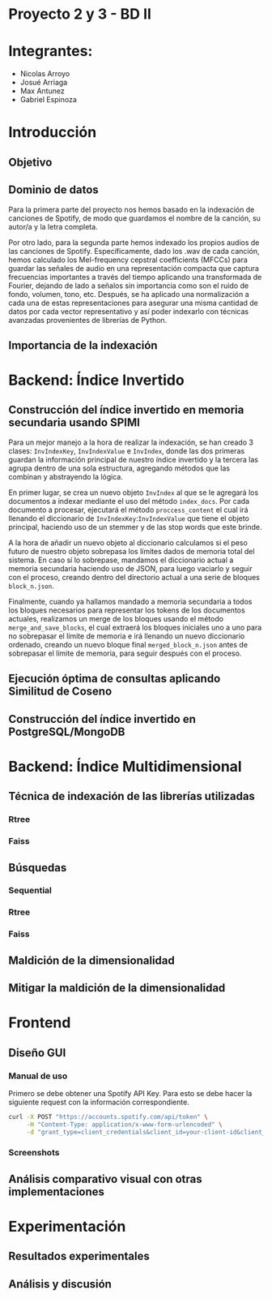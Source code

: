# Proyecto 2 y 3 - BD II

# Integrantes:
- Nicolas Arroyo
- Josué Arriaga
- Max Antunez
- Gabriel Espinoza

# Introducción
## Objetivo
## Dominio de datos
Para la primera parte del proyecto nos hemos basado en la indexación de canciones de Spotify, de modo que guardamos el nombre de la canción, su autor/a y la letra completa.

Por otro lado, para la segunda parte hemos indexado los propios audios de las canciones de Spotify. Específicamente, dado los .wav de cada canción, hemos calculado los Mel-frequency cepstral coefficients (MFCCs) para guardar las señales de audio en una representación compacta que captura frecuencias importantes a través del tiempo aplicando una transformada de Fourier, dejando de lado a señalos sin importancia como son el ruido de fondo, volumen, tono, etc. Después, se ha aplicado una normalización a cada una de estas representaciones para asegurar una misma cantidad de datos por cada vector representativo y así poder indexarlo con técnicas avanzadas provenientes de librerías de Python. 

## Importancia de la indexación

# Backend: Índice Invertido
## Construcción del índice invertido en memoria secundaria usando SPIMI
Para un mejor manejo a la hora de realizar la indexación, se han creado 3 clases: ```InvIndexKey```, ```InvIndexValue``` e ```InvIndex```, donde las dos primeras guardan la información principal de nuestro índice invertido y la tercera las agrupa dentro de una sola estructura, agregando métodos que las combinan y abstrayendo la lógica.

En primer lugar, se crea un nuevo objeto ```InvIndex``` al que se le agregará los documentos a indexar mediante el uso del método ```index_docs```. Por cada documento a procesar, ejecutará el método ```proccess_content``` el cual irá llenando el diccionario de ```InvIndexKey```:```InvIndexValue``` que tiene el objeto principal, haciendo uso de un stemmer y de las stop words que este brinde. 

A la hora de añadir un nuevo objeto al diccionario calculamos si el peso futuro de nuestro objeto sobrepasa los límites dados de memoria total del sistema. En caso sí lo sobrepase, mandamos el diccionario actual a memoria secundaria haciendo uso de JSON, para luego vaciarlo y seguir con el proceso, creando dentro del directorio actual a una serie de bloques ```block_n.json```.

Finalmente, cuando ya hallamos mandado a memoria secundaria a todos los bloques necesarios para representar los tokens de los documentos actuales, realizamos un merge de los bloques usando el método ```merge_and_save_blocks```, el cual extraerá los bloques iniciales uno a uno para no sobrepasar el límite de memoria e irá llenando un nuevo diccionario ordenado, creando un nuevo bloque final ```merged_block_n.json``` antes de sobrepasar el límite de memoria, para seguir después con el proceso.

## Ejecución óptima de consultas aplicando Similitud de Coseno
## Construcción del índice invertido en PostgreSQL/MongoDB

# Backend: Índice Multidimensional
## Técnica de indexación de las librerías utilizadas
### Rtree
### Faiss
## Búsquedas
### Sequential
### Rtree
### Faiss
## Maldición de la dimensionalidad
## Mitigar la maldición de la dimensionalidad

# Frontend
## Diseño GUI
### Manual de uso
Primero se debe obtener una Spotify API Key. Para esto se debe hacer la siguiente request con la información correspondiente.

```zsh
curl -X POST "https://accounts.spotify.com/api/token" \
     -H "Content-Type: application/x-www-form-urlencoded" \
     -d "grant_type=client_credentials&client_id=your-client-id&client_secret=your-client-secret"

```

### Screenshots
## Análisis comparativo visual con otras implementaciones

# Experimentación
## Resultados experimentales
## Análisis y discusión
